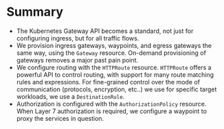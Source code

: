 # Summary

- The Kubernetes Gateway API becomes a standard, not just for configuring ingress, but for all traffic flows.
- We provision ingress gateways, waypoints, and egress gateways the same way, using the `Gateway` resource.
    On-demand provisioning of gateways removes a major past pain point.
- We configure routing with the `HTTPRoute` resource.  `HTTPRoute` offers a powerful API to control routing, with support for many route matching rules and expressions.
    For fine-grained control over the mode of communication (protocols, encryption, etc..) we use for specific target workloads, we use a `DestinationRule`.
- Authorization is configured with the `AuthorizationPolicy` resource.
    When Layer 7 authorization is required, we configure a waypoint to proxy the services in question.